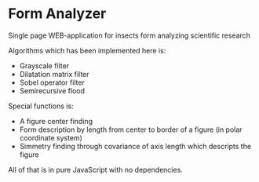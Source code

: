 # Form Analyzer

Single page WEB-application for insects form analyzing scientific research

Algorithms which has been implemented here is:

* Grayscale filter
* Dilatation matrix filter
* Sobel operator filter
* Semirecursive flood

Special functions is:
* A figure center finding
* Form description by length from center to border of a figure (in polar coordinate system)
* Simmetry finding through covariance of axis length which descripts the figure

All of that is in pure JavaScript with no dependencies.
